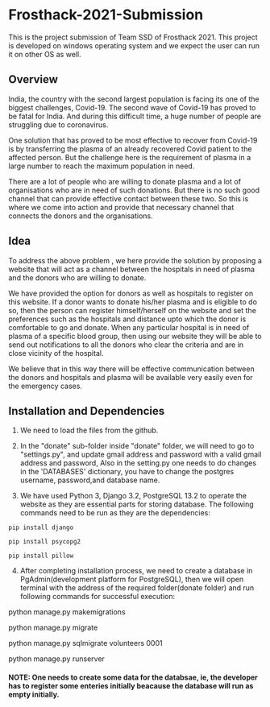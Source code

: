 # Frosthack-2021-Submission
This is the project submission of Team SSD of Frosthack 2021. This project is developed on windows operating system and we expect the user can run it on other OS as well.

## Overview
India, the country with the second largest population is facing its one of the biggest challenges, Covid-19. The second wave of Covid-19 has proved to be fatal for India. And during this difficult time, a huge number of people are struggling due to coronavirus.

One solution that has proved to be most effective to recover from Covid-19 is by transferring the plasma of an already recovered Covid patient to the affected person. But the challenge here is the requirement of plasma in a large number to reach the maximum population in need. 

There are a lot of people who are willing to donate plasma and a lot of organisations who are in need of such donations. But there is no such good channel that can provide effective contact between these two. So this is where we come into action and provide that necessary channel that connects the donors and the organisations.

## Idea
To address the above problem , we here provide the solution by proposing a website that will act as a channel between the hospitals in need of plasma and the donors who are willing to donate.

We have provided the option for donors as well as hospitals to register on this website. If a donor wants to donate his/her plasma and is eligible to do so, then the person can register himself/herself on the website and set the preferences such as the hospitals and distance upto which the donor is comfortable to go and donate. When any particular hospital is in need of plasma of a specific blood group, then using our website they will be able to send out notifications to all the donors who clear the criteria and are in close vicinity of the hospital.

We believe that in this way there will be effective communication between the donors and hospitals and plasma will be available very easily even for the emergency cases.

## Installation and Dependencies


1) We need to load the files from the github.

2) In the "donate" sub-folder inside "donate" folder, we will need to go to "settings.py", and update gmail address and password with a valid gmail address and password, Also in the setting.py one needs to do changes in the 'DATABASES' dictionary, you have to change the postgres username, password,and database name.

3) We have used Python 3, Django 3.2, PostgreSQL 13.2 to operate the website as they are essential parts for storing database.
The following commands need to be run as they are the dependencies:

```pip install django```

```pip install psycopg2```

```pip install pillow```

4) After completing installation process, we need to create a database in PgAdmin(development platform for PostgreSQL), then we will open terminal with the address of the required folder(donate folder) and run following commands for successful execution:

python manage.py makemigrations

python manage.py migrate

python manage.py sqlmigrate volunteers 0001

python manage.py runserver

#### NOTE: One needs to create some data for the databsae, ie, the developer has to register some enteries initially beacause the database will run as empty initially.


